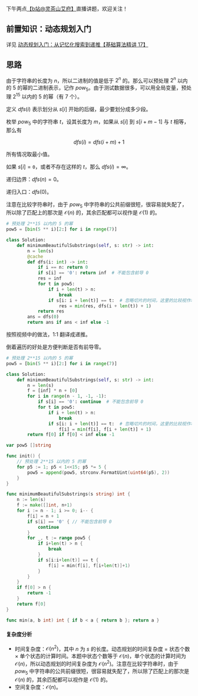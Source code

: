 下午两点[【b站@灵茶山艾府】](https://space.bilibili.com/206214)直播讲题，欢迎关注！

## 前置知识：动态规划入门

详见 [动态规划入门：从记忆化搜索到递推【基础算法精讲 17】](https://www.bilibili.com/video/BV1Xj411K7oF/)

## 思路

由于字符串的长度为 $n$，所以二进制的值是低于 $2^n$ 的。那么可以预处理 $2^n$ 以内的 $5$ 的幂的二进制表示，记作 $\textit{pow}_5$。由于测试数据很多，可以用全局变量，预处理 $2^{15}$ 以内的 $5$ 的幂（有 $7$ 个）。

定义 $\textit{dfs}(i)$ 表示划分从 $s[i]$ 开始的后缀，最少要划分成多少段。

枚举 $\textit{pow}_5$ 中的字符串 $t$，设其长度为 $m$，如果从 $s[i]$ 到 $s[i+m-1]$ 与 $t$ 相等，那么有

$$
\textit{dfs}(i) = \textit{dfs}(i+m) + 1
$$

所有情况取最小值。

如果 $s[i]=\texttt{0}$，或者不存在这样的 $t$，那么 $\textit{dfs}(i)=\infty$。

递归边界：$\textit{dfs}(n)=0$。

递归入口：$\textit{dfs}(0)$。

注意在比较字符串时，由于 $\textit{pow}_5$ 中字符串的公共前缀很短，很容易就失配了，所以除了匹配上的那次是 $\mathcal{O}(n)$ 的，其余匹配都可以视作是 $\mathcal{O}(1)$ 的。

```py [sol-Python3]
# 预处理 2**15 以内的 5 的幂
pow5 = [bin(5 ** i)[2:] for i in range(7)]

class Solution:
    def minimumBeautifulSubstrings(self, s: str) -> int:
        n = len(s)
        @cache
        def dfs(i: int) -> int:
            if i == n: return 0
            if s[i] == '0': return inf  # 不能包含前导 0
            res = inf
            for t in pow5:
                if i + len(t) > n:
                    break
                if s[i: i + len(t)] == t:  # 忽略切片的时间，这里的比较视作均摊 O(1)
                    res = min(res, dfs(i + len(t)) + 1)
            return res
        ans = dfs(0)
        return ans if ans < inf else -1
```

按照视频中的做法，1:1 翻译成递推。

倒着遍历的好处是方便判断是否有前导零。

```py [sol-Python3]
# 预处理 2**15 以内的 5 的幂
pow5 = [bin(5 ** i)[2:] for i in range(7)]

class Solution:
    def minimumBeautifulSubstrings(self, s: str) -> int:
        n = len(s)
        f = [inf] * n + [0]
        for i in range(n - 1, -1, -1):
            if s[i] == '0': continue  # 不能包含前导 0
            for t in pow5:
                if i + len(t) > n:
                    break
                if s[i: i + len(t)] == t:  # 忽略切片的时间，这里的比较视作均摊 O(1)
                    f[i] = min(f[i], f[i + len(t)] + 1)
        return f[0] if f[0] < inf else -1
```

```go [sol-Go]
var pow5 []string

func init() {
	// 预处理 2**15 以内的 5 的幂
	for p5 := 1; p5 < 1<<15; p5 *= 5 {
		pow5 = append(pow5, strconv.FormatUint(uint64(p5), 2))
	}
}

func minimumBeautifulSubstrings(s string) int {
	n := len(s)
	f := make([]int, n+1)
	for i := n - 1; i >= 0; i-- {
		f[i] = n + 1
		if s[i] == '0' { // 不能包含前导 0
			continue
		}
		for _, t := range pow5 {
			if i+len(t) > n {
				break
			}
			if s[i:i+len(t)] == t {
				f[i] = min(f[i], f[i+len(t)]+1)
			}
		}
	}
	if f[0] > n {
		return -1
	}
	return f[0]
}

func min(a, b int) int { if b < a { return b }; return a }
```

#### 复杂度分析

- 时间复杂度：$\mathcal{O}(n^2)$，其中 $n$ 为 $s$ 的长度。动态规划的时间复杂度 $=$ 状态个数 $\times$ 单个状态的计算时间。本题中状态个数等于 $\mathcal{O}(n)$，单个状态的计算时间为 $\mathcal{O}(n)$，所以动态规划的时间复杂度为 $\mathcal{O}(n^2)$。注意在比较字符串时，由于 $\textit{pow}_5$ 中字符串的公共前缀很短，很容易就失配了，所以除了匹配上的那次是 $\mathcal{O}(n)$ 的，其余匹配都可以视作是 $\mathcal{O}(1)$ 的。
- 空间复杂度：$\mathcal{O}(n)$。
